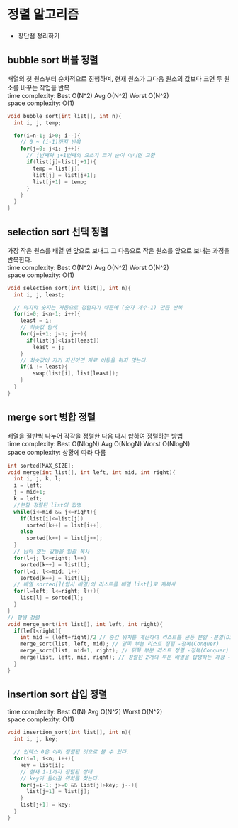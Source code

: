 # 정렬 알고리즘  
* 장단점 정리하기  
## bubble sort 버블 정렬  
배열의 첫 원소부터 순차적으로 진행하며, 현재 원소가 그다음 원소의 값보다 크면 두 원소를 바꾸는 작업을 반복   
time complexity: Best O(N^2) Avg O(N^2) Worst O(N^2)   
space complexity: O(1)  
```c++
void bubble_sort(int list[], int n){
  int i, j, temp;

  for(i=n-1; i>0; i--){
    // 0 ~ (i-1)까지 반복
    for(j=0; j<i; j++){
      // j번째와 j+1번째의 요소가 크기 순이 아니면 교환
      if(list[j]<list[j+1]){
        temp = list[j];
        list[j] = list[j+1];
        list[j+1] = temp;
      }
    }
  }
}
```

## selection sort 선택 정렬   
가장 작은 원소를 배열 맨 앞으로 보내고 그 다음으로 작은 원소를 앞으로 보내는 과정을 반복한다.   
time complexity: Best O(N^2) Avg O(N^2) Worst O(N^2)    
space complexity: O(1)   
```c++
void selection_sort(int list[], int n){
  int i, j, least;

  // 마지막 숫자는 자동으로 정렬되기 때문에 (숫자 개수-1) 만큼 반복
  for(i=0; i<n-1; i++){
    least = i;
    // 최솟값 탐색  
    for(j=i+1; j<n; j++){
      if(list[j]<list[least])
        least = j;
    }
    // 최솟값이 자기 자신이면 자료 이동을 하지 않는다.
    if(i != least){
        swap(list[i], list[least]);
    }
  }
}
```

## merge sort 병합 정렬  
배열을 절반씩 나누어 각각을 정렬한 다음 다시 합하여 정렬하는 방법  
time complexity: Best O(NlogN) Avg O(NlogN) Worst O(NlogN)    
space complexity: 상황에 따라 다름  
```c++
int sorted[MAX_SIZE];
void merge(int list[], int left, int mid, int right){
  int i, j, k, l;
  i = left;
  j = mid+1;
  k = left;
  //분할 정렬된 list의 합병  
  while(i<=mid && j<=right){
    if(list[i]<=list[j])
      sorted[k++] = list[i++];
    else
      sorted[k++] = list[j++];
  }
  // 남아 있는 값들을 일괄 복사
  for(l=j; l<=right; l++)
    sorted[k++] = list[l];
  for(l=i; l<=mid; l++)
    sorted[k++] = list[l];
  // 배열 sorted[](임시 배열)의 리스트를 배열 list[]로 재복사
  for(l=left; l<=right; l++){
    list[l] = sorted[l];
  }
}
// 합병 정렬
void merge_sort(int list[], int left, int right){
  if(left<right){
    int mid = (left+right)/2 // 중간 위치를 계산하여 리스트를 균등 분할 -분할(Divide)
    merge_sort(list, left, mid); // 앞쪽 부분 리스트 정렬 -정복(Conquer)
    merge_sort(list, mid+1, right); // 뒤쪽 부분 리스트 정렬 -정복(Conquer)
    merge(list, left, mid, right); // 정렬된 2개의 부분 배열을 합병하는 과정 -결합(Combine)
  }
}
```

## insertion sort 삽입 정렬  
time complexity: Best O(N) Avg O(N^2) Worst O(N^2)    
space complexity: O(1)  
```c++
void insertion_sort(int list[], int n){
  int i, j, key;

  // 인텍스 0은 이미 정렬된 것으로 볼 수 있다.
  for(i=1; i<n; i++){
    key = list[i];
    // 현재 i-1까지 정렬된 상태  
    // key가 들어갈 위치를 찾는다.  
    for(j=i-1; j>=0 && list[j]>key; j--){
      list[j+1] = list[j];  
    }
    list[j+1] = key;
  }
}
```
